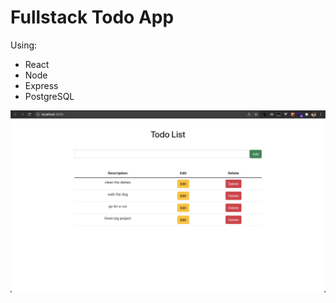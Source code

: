 # Fullstack Todo App

Using:

- React
- Node
- Express
- PostgreSQL

![Todo App Home Page](./images/todo-app.png)
